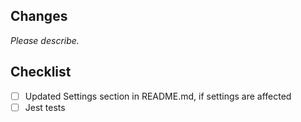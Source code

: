 ## Changes

_Please describe._

## Checklist

-   [ ] Updated Settings section in README.md, if settings are affected
-   [ ] Jest tests
